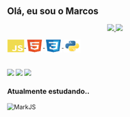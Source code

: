 ## Olá, eu sou o Marcos

<div align="center">
  <a href="https://trywebbrasil.com.br">
  <img height="180em" src="https://github-readme-stats.vercel.app/api?username=markgaroliver&show_icons=true&theme=dracula&include_all_commits=true&count_private=true"/>
  <img height="180em" src="https://github-readme-stats.vercel.app/api/top-langs/?username=markgaroliver&layout=compact&langs_count=7&theme=dracula"/>
</div>
  
 <div style="display: inline_block"><br>
  <img align="center" alt="Mark-Js" height="30" width="40" src="https://raw.githubusercontent.com/devicons/devicon/master/icons/javascript/javascript-plain.svg">
  <img align="center" alt="Mark-HTML" height="30" width="40" src="https://raw.githubusercontent.com/devicons/devicon/master/icons/html5/html5-original.svg">
  <img align="center" alt="Mark-CSS" height="30" width="40" src="https://raw.githubusercontent.com/devicons/devicon/master/icons/css3/css3-original.svg">
  <img align="center" alt="Mark-Python" height="30" width="40" src="https://raw.githubusercontent.com/devicons/devicon/master/icons/python/python-original.svg">
</div>
  
  #
  
  <div> 
  <a href="https://www.instagram.com/_mark_pocoyo_/" target="_blank"><img src="https://img.shields.io/badge/-Instagram-%23E4405F?style=for-the-badge&logo=instagram&logoColor=white" target="_blank"></a>
  <a href = "mailto:marcosgarcia.oliveira02@gmail.com"><img src="https://img.shields.io/badge/-Gmail-%23333?style=for-the-badge&logo=gmail&logoColor=white" target="_blank"></a>
  <a href="https://www.linkedin.com/in/marcos-oliveira-40b654186/" target="_blank"><img src="https://img.shields.io/badge/-LinkedIn-%230077B5?style=for-the-badge&logo=linkedin&logoColor=white" target="_blank"></a> 
  
</div>
  
  ### Atualmente estudando..
  
  <img align="center" alt="MarkJS" height="400" width="1250" src="https://c4.wallpaperflare.com/wallpaper/562/372/1012/programmers-javascript-minimalism-wallpaper-preview.jpg">
